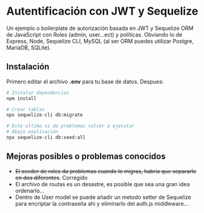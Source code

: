 # Autentificación con JWT y Sequelize

Un ejemplo o boilerplate de autorización basada en JWT y Sequelize ORM de JavaScript con Roles (admin, user...ect) y políticas. Obviando lo de Express, Node, Sequelize CLI, MySQL (al ser ORM puedes utilizar Postgre, MariaDB, SQLite).

## Instalación

Primero editar el archivo __.env__ para tu base de datos. Despues: 

```bash
# Instalar dependencias
npm install

# Crear tablas
npx sequelize-cli db:migrate

# Este ultimo si da problemas volver a ejecutar
# Abajo explicación
npx sequelize-cli db:seed:all
```

## Mejoras posibles o problemas conocidos

* ~~El seeder de roles da problemas cuando lo migras, habria que separarlo en dos diferentes~~. Corregido
* El archivo de routas es un desastre, es posible que sea una gran idea ordenarlo...
* Dentro de User model se puede añadir un metodo setter de Sequelize para encriptar la contraseña ahi y eliminarlo del auth.js middleware...